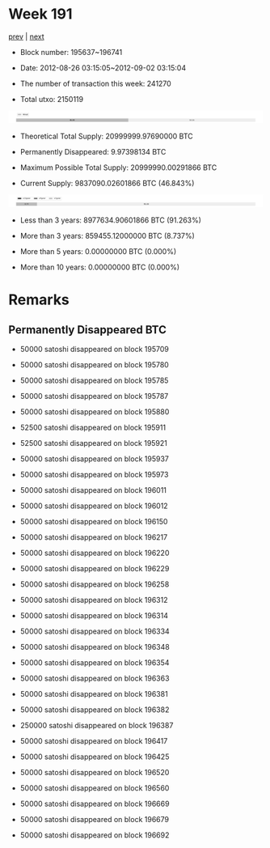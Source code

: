 # Week 191

[prev](week0190.md) | [next](week0192.md)

- Block number: 195637~196741

- Date: 2012-08-26 03:15:05~2012-09-02 03:15:04

- The number of transaction this week: 241270

- Total utxo: 2150119

![](../images/mined_week0191.png)

- Theoretical Total Supply: 20999999.97690000 BTC

- Permanently Disappeared: 9.97398134 BTC

- Maximum Possible Total Supply: 20999990.00291866 BTC

- Current Supply: 9837090.02601866 BTC (46.843%)

![](../images/year_week0191.png)


- Less than 3 years: 8977634.90601866 BTC (91.263%)

- More than 3 years: 859455.12000000 BTC (8.737%)

- More than 5 years: 0.00000000 BTC (0.000%)

- More than 10 years: 0.00000000 BTC (0.000%)

# Remarks

## Permanently Disappeared BTC

- 50000 satoshi disappeared on block 195709

- 50000 satoshi disappeared on block 195780

- 50000 satoshi disappeared on block 195785

- 50000 satoshi disappeared on block 195787

- 50000 satoshi disappeared on block 195880

- 52500 satoshi disappeared on block 195911

- 52500 satoshi disappeared on block 195921

- 50000 satoshi disappeared on block 195937

- 50000 satoshi disappeared on block 195973

- 50000 satoshi disappeared on block 196011

- 50000 satoshi disappeared on block 196012

- 50000 satoshi disappeared on block 196150

- 50000 satoshi disappeared on block 196217

- 50000 satoshi disappeared on block 196220

- 50000 satoshi disappeared on block 196229

- 50000 satoshi disappeared on block 196258

- 50000 satoshi disappeared on block 196312

- 50000 satoshi disappeared on block 196314

- 50000 satoshi disappeared on block 196334

- 50000 satoshi disappeared on block 196348

- 50000 satoshi disappeared on block 196354

- 50000 satoshi disappeared on block 196363

- 50000 satoshi disappeared on block 196381

- 50000 satoshi disappeared on block 196382

- 250000 satoshi disappeared on block 196387

- 50000 satoshi disappeared on block 196417

- 50000 satoshi disappeared on block 196425

- 50000 satoshi disappeared on block 196520

- 50000 satoshi disappeared on block 196560

- 50000 satoshi disappeared on block 196669

- 50000 satoshi disappeared on block 196679

- 50000 satoshi disappeared on block 196692

